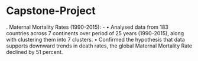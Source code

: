 # Capstone-Project
. Maternal Mortality Rates (1990-2015): -
•	Analysed data from 183 countries across 7 continents over period of 25 years (1990-2015), along with clustering them into 7 clusters. 
•	Confirmed the hypothesis that data supports downward trends in death rates, the global Maternal Mortality Rate declined by 51 percent.
